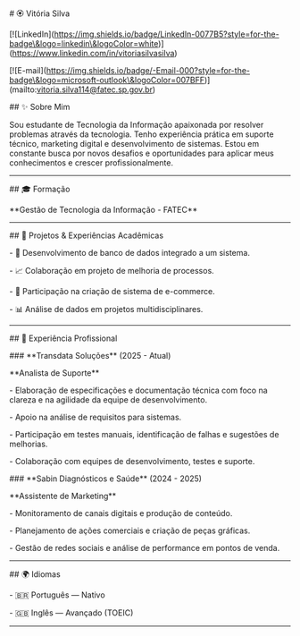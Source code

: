 \# 🏵️ Vitória Silva

\[!\[LinkedIn](https://img.shields.io/badge/LinkedIn-0077B5?style=for-the-badge\&logo=linkedin\&logoColor=white)](https://www.linkedin.com/in/vitoriasilvasilva) 

\[!\[E-mail](https://img.shields.io/badge/-Email-000?style=for-the-badge\&logo=microsoft-outlook\&logoColor=007BFF)](mailto:vitoria.silva114@fatec.sp.gov.br)



\## ✨ Sobre Mim



Sou estudante de Tecnologia da Informação apaixonada por resolver problemas através da tecnologia. Tenho experiência prática em suporte técnico, marketing digital e desenvolvimento de sistemas. Estou em constante busca por novos desafios e oportunidades para aplicar meus conhecimentos e crescer profissionalmente.



---

\## 🎓 Formação



\*\*Gestão de Tecnologia da Informação - FATEC\*\* 



---



\## 🚀 Projetos \& Experiências Acadêmicas



\- 🔧 Desenvolvimento de banco de dados integrado a um sistema.

\- 📈 Colaboração em projeto de melhoria de processos.

\- 🛒 Participação na criação de sistema de e-commerce.

\- 📊 Análise de dados em projetos multidisciplinares.



---

\## 💼 Experiência Profissional



\### \*\*Transdata Soluções\*\* (2025 - Atual)  

\*\*Analista de Suporte\*\*



\- Elaboração de especificações e documentação técnica com foco na clareza e na agilidade da equipe de desenvolvimento.

\- Apoio na análise de requisitos para sistemas.

\- Participação em testes manuais, identificação de falhas e sugestões de melhorias.

\- Colaboração com equipes de desenvolvimento, testes e suporte.



\### \*\*Sabin Diagnósticos e Saúde\*\* (2024 - 2025)  

\*\*Assistente de Marketing\*\*



\- Monitoramento de canais digitais e produção de conteúdo.

\- Planejamento de ações comerciais e criação de peças gráficas.

\- Gestão de redes sociais e análise de performance em pontos de venda.



---

\## 🌍 Idiomas



\- 🇧🇷 Português — Nativo  

\- 🇬🇧 Inglês — Avançado (TOEIC)



---

